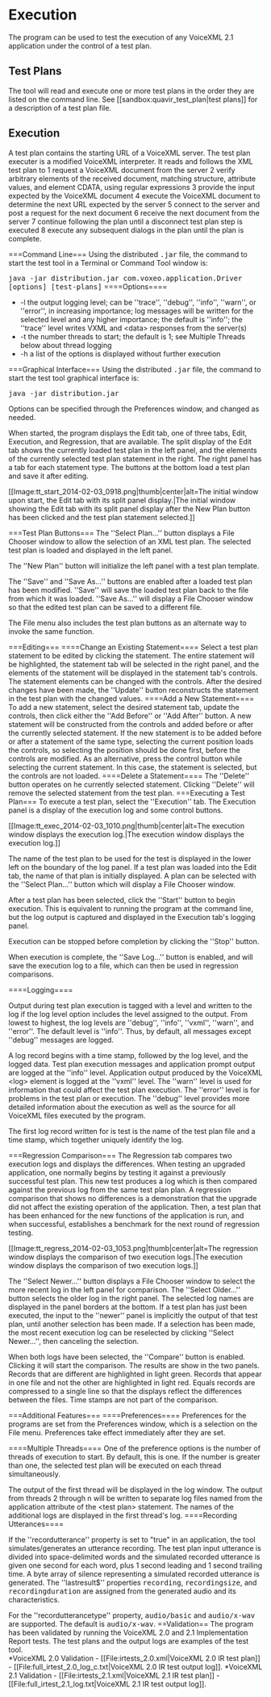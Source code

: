 
# Execution

The program can be used to test the execution of any VoiceXML 2.1 application under the control of a test plan.

## Test Plans

The tool will read and execute one or more test plans in the order they are listed on the command line. See [[sandbox:quavir_test_plan|test plans]] for a description of a test plan file.

## Execution
A test plan contains the starting URL of a VoiceXML server. The test plan executer is a modified VoiceXML interpreter. It reads and follows the XML test plan to
1 request a VoiceXML document from the server
2 verify arbitrary elements of the received document, matching structure, attribute values, and element CDATA, using regular expressions
3 provide the input expected by the VoiceXML document
4 execute the VoiceXML document to determine the next URL expected by the server
5 connect to the server and post a request for the next document
6 receive the next document from the server
7 continue following the plan until a disconnect test plan step is executed
8 execute any subsequent dialogs in the plan until the plan is complete.

===Command Line===
Using the distributed <tt>.jar</tt> file, the command to start the test tool in a Terminal or Command Tool window is:

 <tt>java -jar distribution.jar com.voxeo.application.Driver [options] [test-plans]</tt>
====Options====
* -l the output logging level; can be ''trace'', ''debug'', ''info'', ''warn'', or ''error'', in increasing importance; log messages will be written for the selected level and any higher importance; the default is ''info''; the ''trace'' level writes VXML and &lt;data&gt; responses from the server(s)
* -t the number threads to start; the default is 1; see Multiple Threads below about thread logging
* -h a list of the options is displayed without further execution

===Graphical Interface===
Using the distributed <tt>.jar</tt> file, the command to start the test tool graphical interface is:

 <tt>java -jar distribution.jar</tt>

Options can be specified through the Preferences window, and changed as needed.

When started, the program displays the Edit tab, one of three tabs, Edit, Execution, and Regression, that are available.
The split display of the Edit tab shows the currently loaded test plan in the left panel, and the elements of the currently selected test plan statement in the right.  The right panel has a tab for each statement type.  The buttons at the bottom load a test plan and save it after editing.

[[Image:tt_start_2014-02-03_0918.png|thumb|center|alt=The initial window upon start, the Edit tab with its split panel display.|The initial window showing the Edit tab with its split panel display after the New Plan button has been clicked and the test plan statement selected.]]

===Test Plan Buttons===
The ''Select Plan...'' button displays a File Chooser window to allow the selection of an XML test plan.  The selected test plan is loaded and displayed in the left panel.

The ''New Plan'' button will initialize the left panel with a test plan template.

The ''Save'' and ''Save As...'' buttons are enabled after a loaded test plan has been modified.  ''Save'' will save the loaded test plan back to the file from which it was loaded.  ''Save As...'' will display a File Chooser window so that the edited test plan can be saved to a different file.

The File menu also includes the test plan buttons as an alternate way to invoke the same function.

===Editing===
====Change an Existing Statement====
Select a test plan statement to be edited by clicking the statement.  The entire statement will be highlighted, the statement tab will be selected in the right panel, and the elements of the statement will be displayed in the statement tab's controls.  The statement elements can be changed with the controls.  After the desired changes have been made, the ''Update'' button reconstructs the statement in the test plan with the changed values.
====Add a New Statement====
To add a new statement, select the desired statement tab, update the controls, then click either the ''Add Before'' or ''Add After'' button.  A new statement will be constructed from the controls and added before or after the currently selected statement.  If the new statement is to be added before or after a statement of the same type, selecting the current position loads the controls, so selecting the position should be done first, before the controls are modified.  As an alternative, press the control button while selecting the current statement.  In this case, the statement is selected, but the controls are not loaded.
====Delete a Statement====
The ''Delete'' button operates on he currently selected statement.  Clicking ''Delete'' will remove the selected statement from the test plan.
===Executing a Test Plan===
To execute a test plan, select the ''Execution'' tab.  The Execution panel is a display of the execution log and some control buttons.

[[Image:tt_exec_2014-02-03_1010.png|thumb|center|alt=The execution window displays the execution log.|The execution window displays the execution log.]]

The name of the test plan to be used for the test is displayed in the lower left on the boundary of the log panel.  If a test plan was loaded into the Edit tab, the name of that plan is initially displayed.  A plan can be selected with the ''Select Plan...'' button which will display a File Chooser window.

After a test plan has been selected, click the ''Start'' button to begin execution.  This is equivalent to running the program at the command line, but the log output is captured and displayed in the Execution tab's logging panel.

Execution can be stopped before completion by clicking the ''Stop'' button.

When execution is complete, the ''Save Log...'' button is enabled, and will save the execution log to a file, which can then be used in regression comparisons.

====Logging====

Output during test plan execution is tagged with a level and written to the log if the log level option includes the level assigned to the output.  From lowest to highest, the log levels are ''debug'', ''info'', ''vxml'', ''warn'', and ''error''.  The default level is ''info''.  Thus, by default, all messages except ''debug'' messages are logged.

A log record begins with a time stamp, followed by the log level, and the logged data.  Test plan execution messages and application prompt output are logged at the ''info'' level.  Application output produced by the VoiceXML &lt;log&gt; element is logged at the ''vxml'' level.  The ''warn'' level is used for information that could affect the test plan execution.  The ''error'' level is for problems in the test plan or execution.  The ''debug'' level provides more detailed information about the execution as well as the source for all VoiceXML files executed by the program.

The first log record written for is test is the name of the test plan file and a time stamp, which together uniquely identify the log.

===Regression Comparison===
The Regression tab compares two execution logs and displays the differences.  When testing an upgraded application, one normally begins by testing it against a previously successful test plan.  This new test produces a log which is then compared against the previous log from the same test plan plan.  A regression comparison that shows no differences is a demonstration that the upgrade did not affect the existing operation of the application.  Then, a test plan that has been enhanced for the new functions of the application is run, and when successful, establishes a benchmark for the next round of regression testing.

[[Image:tt_regress_2014-02-03_1053.png|thumb|center|alt=The regression window displays the comparison of two execution logs.|The execution window displays the comparison of two execution logs.]]

The ''Select Newer...'' button displays a File Chooser window to select the more recent log in the left panel for comparison.  The ''Select Older...'' button selects the older log in the right panel.  The selected log names are displayed in the panel borders at the bottom.  If a test plan has just been executed, the input to the ''newer'' panel is implicitly the output of that test plan, until another selection has been made.  If a selection has been made, the most recent execution log can be reselected by clicking ''Select Newer...'', then canceling the selection. 

When both logs have been selected, the ''Compare'' button is enabled.  Clicking it will start the comparison.  The results are show in the two panels.  Records that are different are highlighted in light green.  Records that appear in one file and not the other are highlighted in light red.  Equals records are compressed to a single line so that the displays reflect the differences between the files.  Time stamps are not part of the comparison.

===Additional Features===
====Preferences====
Preferences for the programs are set from the Preferences window, which is a selection on the File menu.  Preferences take effect immediately after they are set.

====Multiple Threads====
One of the preference options is the number of threads of execution to start.  By default, this is one.  If the number is greater than one, the selected test plan will be executed on each thread simultaneously.

The output of the first thread will be displayed in the log window.  The output from threads 2 through n will be written to separate log files named from the application attribute of the &lt;test plan&gt; statement.  The names of the additional logs are displayed in the first thread's log.
====Recording Utterances====

If the ''recordutterance'' property is set to "true" in an application, the tool simulates/generates an utterance recording.  The test plan input utterance is divided into space-delimited words and the simulated recorded utterance is given one second for each word, plus 1 second leading and 1 second trailing time.  A byte array of silence representing a simulated recorded utterance is generated.  The ''lastresult$'' properties <tt>recording</tt>, <tt>recordingsize</tt>, and <tt>recordingduration</tt> are assigned from the generated audio and its characteristics.

For the ''recordutterancetype'' property, <tt>audio/basic</tt> and <tt>audio/x-wav</tt> are supported.  The default is <tt>audio/x-wav</tt>.
==Validation==
The program has been validated by running the VoiceXML 2.0 and 2.1 Implementation Report tests.  The test plans and the output logs are examples of the test tool.  
*VoiceXML 2.0 Validation - [[File:irtests_2.0.xml|VoiceXML 2.0 IR test plan]] - [[File:full_irtest_2.0_log_c.txt|VoiceXML 2.0 IR test output log]].
*VoiceXML 2.1 Validation - [[File:irtests_2.1.xml|VoiceXML 2.1 IR test plan]] - [[File:full_irtest_2.1_log.txt|VoiceXML 2.1 IR test output log]].
